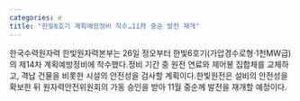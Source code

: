 ```yaml
---
categories: e
title: "한빛6호기 계획예방정비 착수…11月 중순 발전 재개"
---
```

한국수력원자력 한빛원자력본부는 26일 정오부터 한빛6호기(가압경수로형·1천MW급)의 제14차 계획예방정비에 착수했다.정비 기간 중 원전 연료와 제어봉 집합체를 교체하고, 격납 건물을 비롯한 시설의 안전성을 검사할 계획이다.한빛원전은 설비의 안전성을 확보한 뒤 원자력안전위원회의 가동 승인을 받아 11월 중순께 발전을 재개할 예정이다.